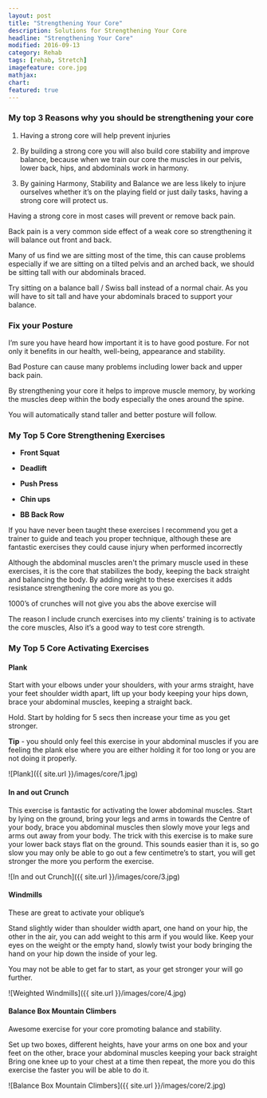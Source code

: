 ```yaml
---
layout: post
title: "Strengthening Your Core"
description: Solutions for Strengthening Your Core
headline: "Strengthening Your Core"
modified: 2016-09-13
category: Rehab
tags: [rehab, Stretch]
imagefeature: core.jpg
mathjax: 
chart:
featured: true
---
```


### My top 3 Reasons why you should be strengthening your core

1. Having a strong core will help prevent injuries

2. By building a strong core you will also build core stability and improve balance, because when we train our core the muscles in our pelvis, lower back, hips, and abdominals work in harmony.

3. By gaining Harmony, Stability and Balance we are less likely to injure ourselves whether it’s on the playing field or just daily tasks, having a strong core will protect us.


Having a strong core in most cases will prevent or remove back pain.

Back pain is a very common side effect of a weak core so strengthening it will balance out front and back.

Many of us find we are sitting most of the time, this can cause problems especially if we are sitting on a tilted pelvis and an arched back, we should be sitting tall with our abdominals braced.

Try sitting on a balance ball / Swiss ball instead of a normal chair. As you will have to sit tall and have your abdominals braced to support your balance.

### Fix your Posture

I’m sure you have heard how important it is to have good posture. For not only it benefits in our health, well-being, appearance and stability.

Bad Posture can cause many problems including lower back and upper back pain.

By strengthening your core it helps to improve muscle memory, by working the muscles deep within the body especially the ones around the spine.

You will automatically stand taller and better posture will follow.


### My Top 5 Core Strengthening Exercises

* __Front Squat__

* __Deadlift__

* __Push Press__

* __Chin ups__

* __BB Back Row__


If you have never been taught these exercises I recommend you get a trainer to guide and teach you proper technique, although these are fantastic exercises they could cause injury when performed incorrectly 

Although the abdominal muscles aren't the primary muscle used in these exercises, it is the core that stabilizes the body, keeping the back straight and balancing the body. By adding weight to these exercises it adds resistance strengthening the core more as you go.

1000’s of crunches will not give you abs the above exercise will

The reason I include crunch exercises into my clients' training is to activate the core muscles, Also it’s a good way to test core strength.


### My Top 5 Core Activating Exercises 


#### Plank

Start with your elbows under your shoulders, with your arms straight, have your feet shoulder width apart, lift up your body keeping your hips down, brace your abdominal muscles, keeping a straight back.

Hold. Start by holding for 5 secs then increase your time as you get stronger.

__Tip__ - you should only feel this exercise in your abdominal muscles if you are feeling the plank else where you are either holding it for too long or you are not doing it properly.

![Plank]({{ site.url }}/images/core/1.jpg)

#### In and out Crunch

This exercise is fantastic for activating the lower abdominal muscles.  Start by lying on the ground, bring your legs and arms in towards the Centre of your body, brace you abdominal muscles then slowly move your legs and arms out away from your body. The trick with this exercise is to make sure your lower back stays flat on the ground. This sounds easier than it is, so go slow you may only be able to go out a few centimetre’s to start, you will get stronger the more you perform the exercise.

![In and out Crunch]({{ site.url }}/images/core/3.jpg)


#### Windmills

These are great to activate your oblique’s 

Stand slightly wider than shoulder width apart, one hand on your hip, the other in the air, you can add weight to this arm if you would like. Keep your eyes on the weight or the empty hand, slowly twist your body bringing the hand on your hip down the inside of your leg.

You may not be able to get far to start, as your get stronger your will go further.

![Weighted Windmills]({{ site.url }}/images/core/4.jpg)

#### Balance Box Mountain Climbers

Awesome exercise for your core promoting balance and stability.

Set up two boxes, different heights, have your arms on one box and your feet on the other, brace your abdominal muscles keeping your back straight Bring one knee up to your chest at a time then repeat, the more you do this exercise the faster you will be able to do it.


![Balance Box Mountain Climbers]({{ site.url }}/images/core/2.jpg)
